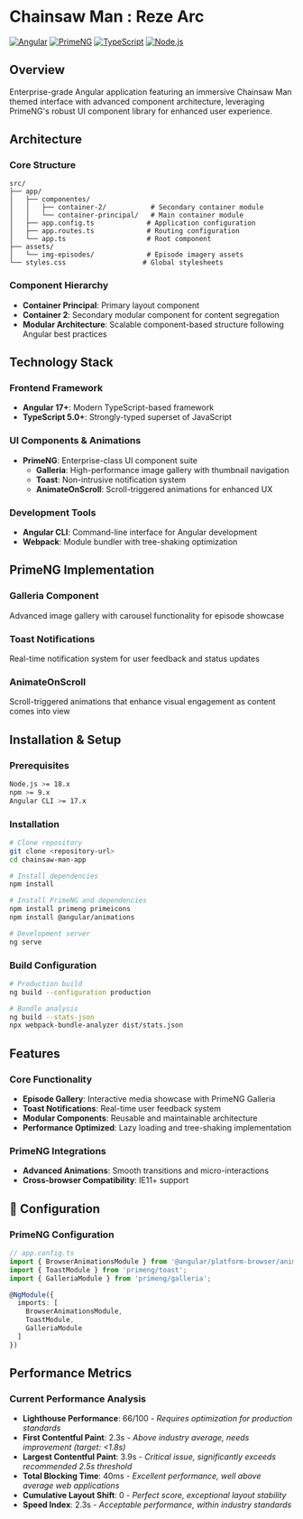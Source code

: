 # Chainsaw Man : Reze Arc

[![Angular](https://img.shields.io/badge/Angular-17+-DD0031?style=flat-square&logo=angular)](https://angular.io/)
[![PrimeNG](https://img.shields.io/badge/PrimeNG-17+-007ACC?style=flat-square&logo=primeng)](https://primeng.org/)
[![TypeScript](https://img.shields.io/badge/TypeScript-5.0+-3178C6?style=flat-square&logo=typescript)](https://www.typescriptlang.org/)
[![Node.js](https://img.shields.io/badge/Node.js-18+-339933?style=flat-square&logo=node.js)](https://nodejs.org/)

##  Overview

Enterprise-grade Angular application featuring an immersive Chainsaw Man themed interface with advanced component architecture, leveraging PrimeNG's robust UI component library for enhanced user experience.

##  Architecture

### Core Structure
```
src/
├── app/
│   ├── componentes/
│   │   ├── container-2/           # Secondary container module
│   │   └── container-principal/   # Main container module
│   ├── app.config.ts             # Application configuration
│   ├── app.routes.ts             # Routing configuration
│   └── app.ts                    # Root component
├── assets/
│   └── img-episodes/             # Episode imagery assets
└── styles.css                   # Global stylesheets
```

### Component Hierarchy
- **Container Principal**: Primary layout component 
- **Container 2**: Secondary modular component for content segregation
- **Modular Architecture**: Scalable component-based structure following Angular best practices

##  Technology Stack

### Frontend Framework
- **Angular 17+**: Modern TypeScript-based framework
- **TypeScript 5.0+**: Strongly-typed superset of JavaScript

### UI Components & Animations
- **PrimeNG**: Enterprise-class UI component suite
  - **Galleria**: High-performance image gallery with thumbnail navigation
  - **Toast**: Non-intrusive notification system
  - **AnimateOnScroll**: Scroll-triggered animations for enhanced UX

### Development Tools
- **Angular CLI**: Command-line interface for Angular development
- **Webpack**: Module bundler with tree-shaking optimization

##  PrimeNG Implementation

### Galleria Component
Advanced image gallery with carousel functionality for episode showcase

### Toast Notifications
Real-time notification system for user feedback and status updates

### AnimateOnScroll
Scroll-triggered animations that enhance visual engagement as content comes into view

## Installation & Setup

### Prerequisites
```bash
Node.js >= 18.x
npm >= 9.x
Angular CLI >= 17.x
```

### Installation
```bash
# Clone repository
git clone <repository-url>
cd chainsaw-man-app

# Install dependencies
npm install

# Install PrimeNG and dependencies
npm install primeng primeicons
npm install @angular/animations

# Development server
ng serve
```

### Build Configuration
```bash
# Production build
ng build --configuration production

# Bundle analysis
ng build --stats-json
npx webpack-bundle-analyzer dist/stats.json
```

##  Features

### Core Functionality
- **Episode Gallery**: Interactive media showcase with PrimeNG Galleria
- **Toast Notifications**: Real-time user feedback system
- **Modular Components**: Reusable and maintainable architecture
- **Performance Optimized**: Lazy loading and tree-shaking implementation

### PrimeNG Integrations
- **Advanced Animations**: Smooth transitions and micro-interactions
- **Cross-browser Compatibility**: IE11+ support

## 🔧 Configuration

### PrimeNG Configuration
```typescript
// app.config.ts
import { BrowserAnimationsModule } from '@angular/platform-browser/animations';
import { ToastModule } from 'primeng/toast';
import { GalleriaModule } from 'primeng/galleria';

@NgModule({
  imports: [
    BrowserAnimationsModule,
    ToastModule,
    GalleriaModule
  ]
})
```

##  Performance Metrics

### Current Performance Analysis
- **Lighthouse Performance**: 66/100 - *Requires optimization for production standards*
- **First Contentful Paint**: 2.3s - *Above industry average, needs improvement (target: <1.8s)*
- **Largest Contentful Paint**: 3.9s - *Critical issue, significantly exceeds recommended 2.5s threshold*
- **Total Blocking Time**: 40ms - *Excellent performance, well above average web applications*
- **Cumulative Layout Shift**: 0 - *Perfect score, exceptional layout stability*
- **Speed Index**: 2.3s - *Acceptable performance, within industry standards*


